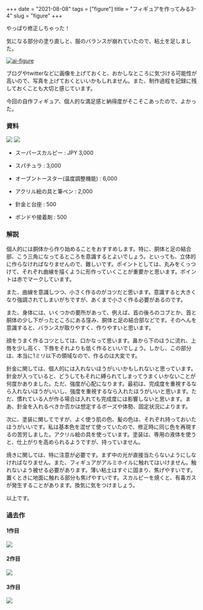 +++
date = "2021-08-08"
tags = ["figure"]
title = "フィギュアを作ってみる3-4"
slug = "figure"
+++

やっぱり修正しちゃった！

気になる部分の塗り直しと、服のバランスが崩れていたので、粘土を足しました。

<a href="https://raw.githubusercontent.com/syui/img/master/other/figure_make_29.jpg"><img src="https://raw.githubusercontent.com/syui/img/master/other/figure_make_29.jpg" alt="ai-figure"/></a>

ブログやtwitterなどに画像を上げておくと、おかしなところに気づける可能性が高いので、写真を上げておくといいかもしれません。また、制作過程を記録に残しておくことも大切と感じています。

今回の自作フィギュア、個人的な満足感と納得度がそこそこあったので、よかった。

### 資料

![](https://raw.githubusercontent.com/syui/img/master/other/figure_ref_01.png)
![](https://raw.githubusercontent.com/syui/img/master/other/figure_ref_02.png)

- スーパースカルピー : JPY 3,000

- スパチュラ : 3,000

- オーブントースター(温度調整機能) : 6,000

- アクリル絵の具と筆ペン : 2,000

- 針金と台座 : 500

- ボンドや接着剤 : 500

### 解説

個人的には胴体から作り始めることをおすすめします。特に、胴体と足の結合部、こう三角になってるところを意識するとよいでしょう。といっても、立体的に作らなければなりませんので、難しいです。ポイントとしては、丸みをくっつけて、それぞれ曲線を描くように形作っていくことが重要かと思います。ポイントは赤でマークしています。

また、曲線を意識しつつ、小さく作るのがコツだと思います。意識すると大きくなり強調されてしまいがちですが、あくまで小さく作る必要があるのです。

また、身体には、いくつかの要所があって、例えば、首の後ろのコブとか、首と胴体の少し下がったところにある窪み、胴体と足の結合部などです。そのへんを意識すると、バランスが取りやすく、作りやすいと思います。

顔をうまく作るコツとしては、口かなって思います。鼻から下のほうに流れ、上唇を少し高く、下唇をそれよりも低く作るといいでしょう。しかし、この部分は、本当に1ミリ以下の領域なので、作るのは大変です。

針金に関しては、個人的には入れないほうがいいかもしれないと思っています。針金が入っていると、どうしてもそれに縛られてしまってうまくいかないことが何度かありました。ただ、強度が心配になります。最初は、完成度を重視するなら入れないほうがいいし、強度を重視するなら入れたほうがいいと思います。ただ、慣れている人が作る場合は入れても完成度には影響しないと思います。まあ、針金を入れるべきか否かは想定するポーズや体勢、固定状況によります。

次に、塗装に関してですが、よく使う肌の色、髪の色は、それぞれ持っておいたほうがいいです。私は基本色を混ぜて使っていたので、修正時に同じ色を再現するの苦労しました。アクリル絵の具を使っています。塗装は、専用の液体を使うと、仕上がりを高められるようですが、持っていません。

焼きに関しては、特に注意が必要です。まず中の光が直接当たらないようにしなければなりません。また、フィギュアがアルミホイルに触れてはいけません。触れないよう被せる必要があります。薄い粘土はすぐに固まり、焦げやすいです。置くときに地面に触れる部分も焦げやすいです。スカルピーを焼くと、有毒ガスが発生することがあります。換気に気をつけましょう。

以上です。

### 過去作

#### 1作目
![](https://raw.githubusercontent.com/syui/img/master/photo/figure_01.jpg)

#### 2作目
![](https://raw.githubusercontent.com/syui/img/master/photo/figure_02.jpg)

#### 3作目
![](https://raw.githubusercontent.com/syui/img/master/photo/figure_03.jpg)
